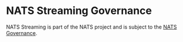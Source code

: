# NATS Streaming Governance

NATS Streaming is part of the NATS project and is subject to the [NATS Governance](https://github.com/nats-io/nats-general/blob/master/GOVERNANCE.md).